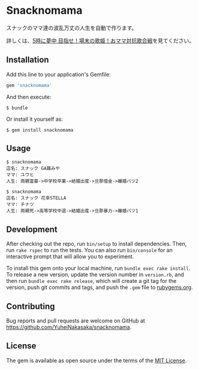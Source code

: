 # Snacknomama

スナックのママ達の波乱万丈の人生を自動で作ります。

詳しくは、[5時に夢中 目指せ！場末の歌姫！おママ対抗歌合戦](https://s.mxtv.jp/present/goji_omama7act/)を見てください。

## Installation

Add this line to your application's Gemfile:

```ruby
gem 'snacknomama'
```

And then execute:

    $ bundle

Or install it yourself as:

    $ gem install snacknomama

## Usage

```
$ snacknomama
店名: スナック GA繭みや
ママ: ユウヒ
人生: 両親富豪->中学校卒業->結婚出産->旦那借金->離婚バツ2

$ snacknomama
店名: スナック 花幸STELLA
ママ: チナツ
人生: 両親死->高等学校中退->結婚出産->旦那暴力->離婚バツ1
```

## Development

After checking out the repo, run `bin/setup` to install dependencies. Then, run `rake rspec` to run the tests. You can also run `bin/console` for an interactive prompt that will allow you to experiment.

To install this gem onto your local machine, run `bundle exec rake install`. To release a new version, update the version number in `version.rb`, and then run `bundle exec rake release`, which will create a git tag for the version, push git commits and tags, and push the `.gem` file to [rubygems.org](https://rubygems.org).

## Contributing

Bug reports and pull requests are welcome on GitHub at https://github.com/YuheiNakasaka/snacknomama.


## License

The gem is available as open source under the terms of the [MIT License](http://opensource.org/licenses/MIT).

